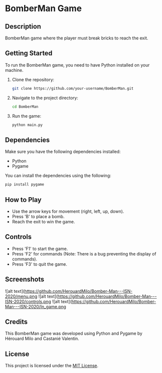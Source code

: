# BomberMan Game

## Description

BomberMan game where the player must break bricks to reach the exit.

## Getting Started

To run the BomberMan game, you need to have Python installed on your machine.

1. Clone the repository:

   ```bash
   git clone https://github.com/your-username/BomberMan.git
   ```

2. Navigate to the project directory:

   ```bash
   cd BomberMan
   ```

3. Run the game:

   ```bash
   python main.py
   ```

## Dependencies

Make sure you have the following dependencies installed:

- Python
- Pygame

You can install the dependencies using the following:

```bash
pip install pygame
```

## How to Play

- Use the arrow keys for movement (right, left, up, down).
- Press 'B' to place a bomb.
- Reach the exit to win the game.

## Controls

- Press 'F1' to start the game.
- Press 'F2' for commands (Note: There is a bug preventing the display of commands).
- Press 'F3' to quit the game.

## Screenshots

![alt text](https://github.com/HerouardMilo/Bomber-Man---ISN-2020/menu.png
![alt text](https://github.com/HerouardMilo/Bomber-Man---ISN-2020/controls.png
![alt text](https://github.com/HerouardMilo/Bomber-Man---ISN-2020/In_game.png

## Credits

This BomberMan game was developed using Python and Pygame by Hérouard Milo and Castanié Valentin.

## License

This project is licensed under the [MIT License](LICENSE).
